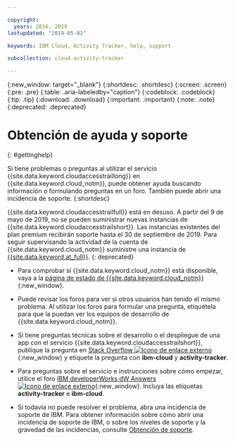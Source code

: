 ```yaml
---

copyright:
  years: 2016, 2019
lastupdated: "2019-05-01"

keywords: IBM Cloud, Activity Tracker, help, support

subcollection: cloud-activity-tracker

---
```


{:new_window: target="_blank"}
{:shortdesc: .shortdesc}
{:screen: .screen}
{:pre: .pre}
{:table: .aria-labeledby="caption"}
{:codeblock: .codeblock}
{:tip: .tip}
{:download: .download}
{:important: .important}
{:note: .note}
{:deprecated: .deprecated}


# Obtención de ayuda y soporte
{: #gettinghelp}

Si tiene problemas o preguntas al utilizar el servicio {{site.data.keyword.cloudaccesstraillong}} en {{site.data.keyword.cloud_notm}}, puede obtener ayuda buscando información o formulando preguntas en un foro. También puede abrir una incidencia de soporte.
{:shortdesc}

{{site.data.keyword.cloudaccesstrailfull}} está en desuso. A partir del 9 de mayo de 2019, no se pueden suministrar nuevas instancias de {{site.data.keyword.cloudaccesstrailshort}}. Las instancias existentes del plan premium recibirán soporte hasta el 30 de septiembre de 2019. Para seguir supervisando la actividad de la cuenta de {{site.data.keyword.cloud_notm}} suministre una instancia de [{{site.data.keyword.at_full}}](/docs/services/Activity-Tracker-with-LogDNA?topic=logdnaat-getting-started#getting-started).
{: deprecated}

* Para comprobar si {{site.data.keyword.cloud_notm}} está disponible, vaya a la [página de estado de {{site.data.keyword.cloud_notm}}](https://cloud.ibm.com/status?selected=status){:new_window}.

* Puede revisar los foros para ver si otros usuarios han tenido el mismo problema. Al utilizar los
foros para formular una pregunta, etiquétela para que la puedan ver los equipos de desarrollo de {{site.data.keyword.cloud_notm}}.
<!--Insert the appropriate Stack Overflow tag for your service for <service_keyword> in URL and text below:  -->
  * Si tiene preguntas técnicas sobre el desarrollo o el despliegue de una app con el servicio {{site.data.keyword.cloudaccesstrailshort}}, publique la pregunta en [Stack Overflow ![Icono de enlace externo](../../icons/launch-glyph.svg "Icono de enlace externo")](http://stackoverflow.com/search?q=activity-tracker+ibm-cloud){:new_window} y etiquete la pregunta con **ibm-cloud** y **activity-tracker**.
<!--Insert the appropriate dW Answers tag for your service for <service_keyword> in URL below:  -->
  * Para preguntas sobre el servicio e instrucciones sobre cómo empezar, utilice el foro [IBM developerWorks dW Answers ![Icono de enlace externo](../../icons/launch-glyph.svg "Icono de enlace externo")](https://developer.ibm.com/answers/topics/activity-tracker/?smartspace=cloud){:new_window}. Incluya las etiquetas **activity-tracker** e **ibm-cloud**.

* Si todavía no puede resolver el problema, abra una incidencia de soporte de IBM. Para obtener información sobre cómo abrir una incidencia de soporte de IBM, o sobre los niveles de soporte y la gravedad de las incidencias, consulte [Obtención de soporte](/docs/get-support?topic=get-support-getting-customer-support#getting-customer-support).

